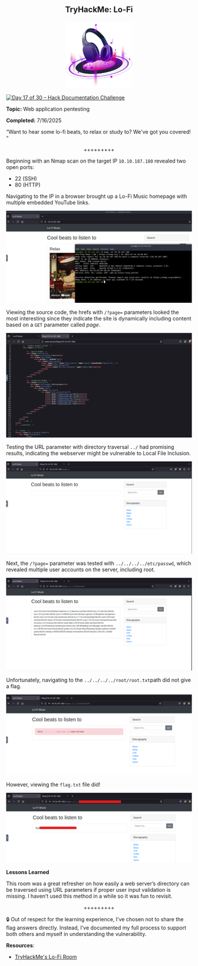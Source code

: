 **<p align="center">TryHackMe: Lo-Fi</p>**
---

<p align="center">
  <img src="https://github.com/chaiexe/TryHackMe-Write-ups/blob/main/Red-Team/Lo-Fi/Images/THM%20Lofi%20Icon.png" alt="image alt" width="180" />
</p>

[![Day 17 of 30 – Hack Documentation Challenge](https://img.shields.io/badge/Day%2017%20of%2030-Hack%20Documentation%20Challenge-crimson?style=for-the-badge&logo=tryhackme)](https://tryhackme.com)

**Topic:** Web application pentesting 

**Completed:** 7/16/2025

“Want to hear some lo-fi beats, to relax or study to? We've got you covered! “

<p align="center">+++++++++</p>

Beginning with an Nmap scan on the target IP `10.10.187.180` revealed two open ports:

- 22 (SSH)
- 80 (HTTP)

Navigating to the IP in a browser brought up a Lo-Fi Music homepage with multiple embedded YouTube links.

![Alt text](https://github.com/chaiexe/TryHackMe-Write-ups/blob/main/Red-Team/Lo-Fi/Images/Screenshot%201.png)

Viewing the source code, the hrefs with `/?page=` parameters looked the most interesting since they indicate the site is dynamically including content based on a `GET` parameter called *page*.

![Alt text](https://github.com/chaiexe/TryHackMe-Write-ups/blob/main/Red-Team/Lo-Fi/Images/Screenshot%202.png)

Testing the URL parameter with directory traversal `../` had promising results, indicating the webserver might be vulnerable to Local File Inclusion.

![Alt text](https://github.com/chaiexe/TryHackMe-Write-ups/blob/main/Red-Team/Lo-Fi/Images/Screenshot%203.png)

Next, the `/?page=` parameter was tested with `../../../../etc/passwd`, which revealed multiple user accounts on the server, including root.

![Alt text](https://github.com/chaiexe/TryHackMe-Write-ups/blob/main/Red-Team/Lo-Fi/Images/Screenshot%204.png)

Unfortunately, navigating to the `../../../../root/root.txt`path did not give a flag.

![Alt text](https://github.com/chaiexe/TryHackMe-Write-ups/blob/main/Red-Team/Lo-Fi/Images/Screenshot%205.png)

However, viewing the `flag.txt` file did! 

![Alt text](https://github.com/chaiexe/TryHackMe-Write-ups/blob/main/Red-Team/Lo-Fi/Images/Screenshot%206.png)


**Lessons Learned**

This room was a great refresher on how easily a web server’s directory can be traversed using URL parameters if proper user input validation is missing. I haven’t used this method in a while so it was fun to revisit.

<p align="center">+++++++++</p>

🔒 Out of respect for the learning experience, I’ve chosen not to share the flag answers directly. Instead, I’ve documented my full process to support both others and myself in understanding the vulnerability.

**Resources**:
- [TryHackMe's Lo-Fi Room](https://tryhackme.com/room/lofi)

